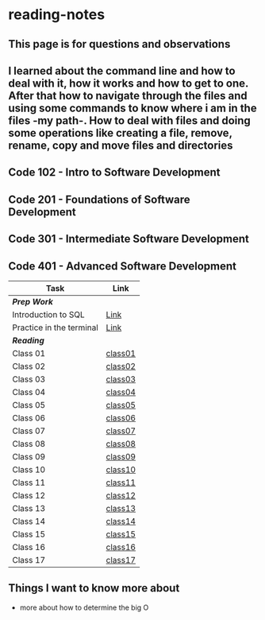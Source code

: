 # reading-notes
**This page is for questions and observations**
---
**I learned about the command line and how to deal with it, how it works and how to get to one.
After that how to navigate through the files and using some commands to know where i am in the files -my path-.
How to deal with files and doing some operations like creating a file, remove, rename, copy and move files and directories**
---

## Code 102 - Intro to Software Development
## Code 201 - Foundations of Software Development
## Code 301 - Intermediate Software Development
## Code 401 - Advanced Software Development

|Task|Link|
|----|----|
|***Prep Work***|
|Introduction to SQL|[Link](./prep/IntroductionToSQL/IntroductionToSQL.md)|
|Practice in the terminal|[Link](./prep/PracticeInTheTerminal/PracticeInTheTerminal.md)|
|***Reading***|
|Class 01|[class01](https://refa3e99.github.io/reading-notes/readingClasses/class01.html)|
|Class 02|[class02](https://refa3e99.github.io/reading-notes/readingClasses/class02.html)|
|Class 03|[class03](https://refa3e99.github.io/reading-notes/readingClasses/class03.html)|
|Class 04|[class04](https://refa3e99.github.io/reading-notes/readingClasses/class04.html)|
|Class 05|[class05](https://refa3e99.github.io/reading-notes/readingClasses/class05.html)|
|Class 06|[class06](https://refa3e99.github.io/reading-notes/readingClasses/class06.html)|
|Class 07|[class07](https://refa3e99.github.io/reading-notes/readingClasses/class07.html)|
|Class 08|[class08](https://refa3e99.github.io/reading-notes/readingClasses/class08.html)|
|Class 09|[class09](https://refa3e99.github.io/reading-notes/readingClasses/class09.html)|
|Class 10|[class10](https://refa3e99.github.io/reading-notes/readingClasses/class10.html)|
|Class 11|[class11](https://refa3e99.github.io/reading-notes/class11.html)|
|Class 12|[class12](https://refa3e99.github.io/reading-notes/readingClasses/class12.html)|
|Class 13|[class13](https://refa3e99.github.io/reading-notes/readingClasses/class13.html)|
|Class 14|[class14](https://refa3e99.github.io/reading-notes/readingClasses/class14.html)|
|Class 15|[class15](https://refa3e99.github.io/reading-notes/readingClasses/class15.html)|
|Class 16|[class16](https://refa3e99.github.io/reading-notes/readingClasses/class16.html)|
|Class 17|[class17](https://refa3e99.github.io/reading-notes/readingClasses/class17.html)|
## Things I want to know more about
- more about how to determine the big O
